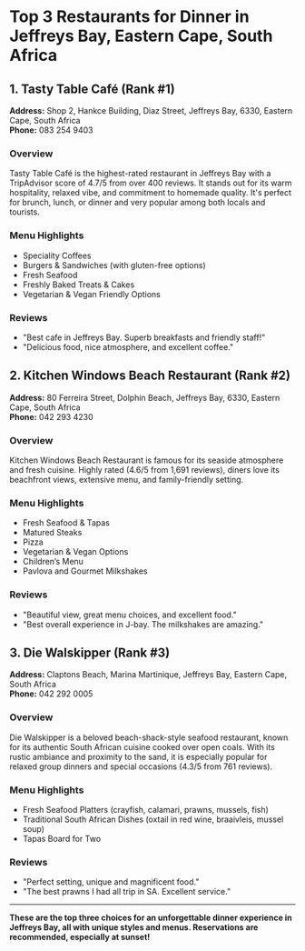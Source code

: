 # Top 3 Restaurants for Dinner in Jeffreys Bay, Eastern Cape, South Africa

## 1. Tasty Table Café (Rank #1)
**Address:** Shop 2, Hankce Building, Diaz Street, Jeffreys Bay, 6330, Eastern Cape, South Africa  
**Phone:** 083 254 9403

### Overview
Tasty Table Café is the highest-rated restaurant in Jeffreys Bay with a TripAdvisor score of 4.7/5 from over 400 reviews. It stands out for its warm hospitality, relaxed vibe, and commitment to homemade quality. It's perfect for brunch, lunch, or dinner and very popular among both locals and tourists.

### Menu Highlights
- Speciality Coffees
- Burgers & Sandwiches (with gluten-free options)
- Fresh Seafood
- Freshly Baked Treats & Cakes
- Vegetarian & Vegan Friendly Options

### Reviews
- "Best cafe in Jeffreys Bay. Superb breakfasts and friendly staff!"
- "Delicious food, nice atmosphere, and excellent coffee."

## 2. Kitchen Windows Beach Restaurant (Rank #2)
**Address:** 80 Ferreira Street, Dolphin Beach, Jeffreys Bay, 6330, Eastern Cape, South Africa  
**Phone:** 042 293 4230

### Overview
Kitchen Windows Beach Restaurant is famous for its seaside atmosphere and fresh cuisine. Highly rated (4.6/5 from 1,691 reviews), diners love its beachfront views, extensive menu, and family-friendly setting.

### Menu Highlights
- Fresh Seafood & Tapas
- Matured Steaks
- Pizza
- Vegetarian & Vegan Options
- Children’s Menu
- Pavlova and Gourmet Milkshakes

### Reviews
- "Beautiful view, great menu choices, and excellent food."
- "Best overall experience in J-bay. The milkshakes are amazing."

## 3. Die Walskipper (Rank #3)
**Address:** Claptons Beach, Marina Martinique, Jeffreys Bay, Eastern Cape, South Africa  
**Phone:** 042 292 0005

### Overview
Die Walskipper is a beloved beach-shack-style seafood restaurant, known for its authentic South African cuisine cooked over open coals. With its rustic ambiance and proximity to the sand, it is especially popular for relaxed group dinners and special occasions (4.3/5 from 761 reviews).

### Menu Highlights
- Fresh Seafood Platters (crayfish, calamari, prawns, mussels, fish)
- Traditional South African Dishes (oxtail in red wine, braaivleis, mussel soup)
- Tapas Board for Two

### Reviews
- "Perfect setting, unique and magnificent food."
- "The best prawns I had all trip in SA. Excellent service."

---

**These are the top three choices for an unforgettable dinner experience in Jeffreys Bay, all with unique styles and menus. Reservations are recommended, especially at sunset!**